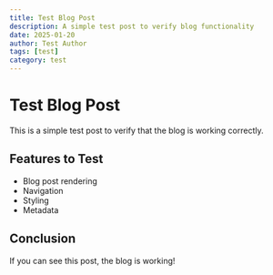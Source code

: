 ```yaml
---
title: Test Blog Post
description: A simple test post to verify blog functionality
date: 2025-01-20
author: Test Author
tags: [test]
category: test
---
```


# Test Blog Post

This is a simple test post to verify that the blog is working correctly.

## Features to Test

- Blog post rendering
- Navigation
- Styling
- Metadata

## Conclusion

If you can see this post, the blog is working!
